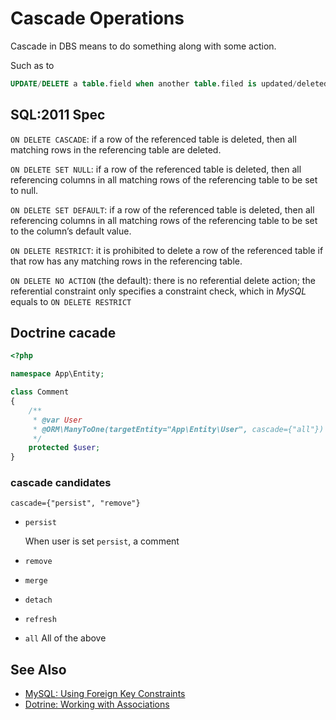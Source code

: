 # Cascade Operations

Cascade in DBS means to do something along with some action.

Such as to

```sql
UPDATE/DELETE a table.field when another table.filed is updated/deleted
```

## SQL:2011 Spec

`ON DELETE CASCADE`: if a row of the referenced table is deleted, then all matching rows in the referencing table are deleted.

`ON DELETE SET NULL`: if a row of the referenced table is deleted, then all referencing columns in all matching rows of the referencing table to be set to null.

`ON DELETE SET DEFAULT`: if a row of the referenced table is deleted, then all referencing columns in all matching rows of the referencing table to be set to the column’s default value.

`ON DELETE RESTRICT`: it is prohibited to delete a row of the referenced table if that row has any matching rows in the referencing table.

`ON DELETE NO ACTION` (the default): there is no referential delete action; the referential constraint only specifies a constraint check, which in _MySQL_ equals to `ON DELETE RESTRICT`

## Doctrine cacade

```php
<?php

namespace App\Entity;

class Comment
{
    /**
     * @var User
     * @ORM\ManyToOne(targetEntity="App\Entity\User", cascade={"all"})
     */
    protected $user;
}
```

### cascade candidates

```doctrine
cascade={"persist", "remove"}
```

- `persist`

    When user is set `persist`, a comment
- `remove`
- `merge`
- `detach`
- `refresh`
- `all` All of the above

## See Also

- [MySQL: Using Foreign Key Constraints](https://dev.mysql.com/doc/refman/8.0/en/create-table-foreign-keys.html)
- [Dotrine: Working with Associations](https://www.doctrine-project.org/projects/doctrine-orm/en/2.6/reference/working-with-associations.html)